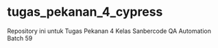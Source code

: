 # tugas_pekanan_4_cypress
Repository ini untuk Tugas Pekanan 4 Kelas Sanbercode QA Automation Batch 59
